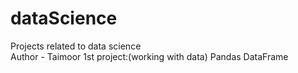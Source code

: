 # dataScience
Projects related to data science
<br>
Author - Taimoor
1st project:(working with data)
Pandas DataFrame
